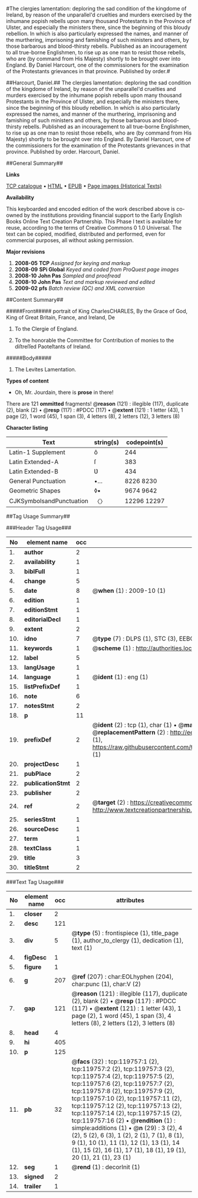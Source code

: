 #The clergies lamentation: deploring the sad condition of the kingdome of Ireland, by reason of the unparallel'd cruelties and murders exercised by the inhumane popish rebells upon many thousand Protestants in the Province of Ulster, and especially the ministers there, since the beginning of this bloudy rebellion. In which is also particularly expressed the names, and manner of the murthering, imprisoning and famishing of such ministers and others, by those barbarous and blood-thirsty rebells. Published as an incouragement to all true-borne Englishmen, to rise up as one man to resist those rebells, who are (by command from His Majesty) shortly to be brought over into England. By Daniel Harcourt, one of the commissioners for the examination of the Protestants grievances in that province. Published by order.#

##Harcourt, Daniel.##
The clergies lamentation: deploring the sad condition of the kingdome of Ireland, by reason of the unparallel'd cruelties and murders exercised by the inhumane popish rebells upon many thousand Protestants in the Province of Ulster, and especially the ministers there, since the beginning of this bloudy rebellion. In which is also particularly expressed the names, and manner of the murthering, imprisoning and famishing of such ministers and others, by those barbarous and blood-thirsty rebells. Published as an incouragement to all true-borne Englishmen, to rise up as one man to resist those rebells, who are (by command from His Majesty) shortly to be brought over into England. By Daniel Harcourt, one of the commissioners for the examination of the Protestants grievances in that province. Published by order.
Harcourt, Daniel.

##General Summary##

**Links**

[TCP catalogue](http://www.ota.ox.ac.uk/tcp/)  • 
[HTML](http://tei.it.ox.ac.uk/tcp/Texts-HTML/free/A87/A87081.html)  • 
[EPUB](http://tei.it.ox.ac.uk/tcp/Texts-EPUB/free/A87/A87081.epub) • 
[Page images (Historical Texts)](https://data.historicaltexts.jisc.ac.uk/view?pubId=eebo-99867446e&pageId=eebo-99867446e-119757-1)

**Availability**

This keyboarded and encoded edition of the
	       work described above is co-owned by the institutions
	       providing financial support to the Early English Books
	       Online Text Creation Partnership. This Phase I text is
	       available for reuse, according to the terms of Creative
	       Commons 0 1.0 Universal. The text can be copied,
	       modified, distributed and performed, even for
	       commercial purposes, all without asking permission.

**Major revisions**

1. __2008-05__ __TCP__ *Assigned for keying and markup*
1. __2008-09__ __SPi Global__ *Keyed and coded from ProQuest page images*
1. __2008-10__ __John Pas__ *Sampled and proofread*
1. __2008-10__ __John Pas__ *Text and markup reviewed and edited*
1. __2009-02__ __pfs__ *Batch review (QC) and XML conversion*

##Content Summary##

#####Front#####
portrait of King CharlesCHARLES, By the Grace of God, King of Great Britain, France, and Ireland, De
1. To the Clergie of England.

1. To the honorable the Committee for Contribution of monies to the diſtreſſed Paoteſtants of Ireland.

#####Body#####

1. The Levites Lamentation.

**Types of content**

  * Oh, Mr. Jourdain, there is **prose** in there!

There are 121 **ommitted** fragments! 
 @__reason__ (121) : illegible (117), duplicate (2), blank (2)  •  @__resp__ (117) : #PDCC (117)  •  @__extent__ (121) : 1 letter (43), 1 page (2), 1 word (45), 1 span (3), 4 letters (8), 2 letters (12), 3 letters (8)

**Character listing**


|Text|string(s)|codepoint(s)|
|---|---|---|
|Latin-1 Supplement|ô|244|
|Latin Extended-A|ſ|383|
|Latin Extended-B|Ʋ|434|
|General Punctuation|•…|8226 8230|
|Geometric Shapes|◊▪|9674 9642|
|CJKSymbolsandPunctuation|〈〉|12296 12297|

##Tag Usage Summary##

###Header Tag Usage###

|No|element name|occ|attributes|
|---|---|---|---|
|1.|__author__|2||
|2.|__availability__|1||
|3.|__biblFull__|1||
|4.|__change__|5||
|5.|__date__|8| @__when__ (1) : 2009-10 (1)|
|6.|__edition__|1||
|7.|__editionStmt__|1||
|8.|__editorialDecl__|1||
|9.|__extent__|2||
|10.|__idno__|7| @__type__ (7) : DLPS (1), STC (3), EEBO-CITATION (1), PROQUEST (1), VID (1)|
|11.|__keywords__|1| @__scheme__ (1) : http://authorities.loc.gov/ (1)|
|12.|__label__|5||
|13.|__langUsage__|1||
|14.|__language__|1| @__ident__ (1) : eng (1)|
|15.|__listPrefixDef__|1||
|16.|__note__|6||
|17.|__notesStmt__|2||
|18.|__p__|11||
|19.|__prefixDef__|2| @__ident__ (2) : tcp (1), char (1)  •  @__matchPattern__ (2) : ([0-9\-]+):([0-9IVX]+) (1), (.+) (1)  •  @__replacementPattern__ (2) : http://eebo.chadwyck.com/downloadtiff?vid=$1&page=$2 (1), https://raw.githubusercontent.com/textcreationpartnership/Texts/master/tcpchars.xml#$1 (1)|
|20.|__projectDesc__|1||
|21.|__pubPlace__|2||
|22.|__publicationStmt__|2||
|23.|__publisher__|2||
|24.|__ref__|2| @__target__ (2) : https://creativecommons.org/publicdomain/zero/1.0/ (1), http://www.textcreationpartnership.org/docs/. (1)|
|25.|__seriesStmt__|1||
|26.|__sourceDesc__|1||
|27.|__term__|1||
|28.|__textClass__|1||
|29.|__title__|3||
|30.|__titleStmt__|2||


###Text Tag Usage###

|No|element name|occ|attributes|
|---|---|---|---|
|1.|__closer__|2||
|2.|__desc__|121||
|3.|__div__|5| @__type__ (5) : frontispiece (1), title_page (1), author_to_clergy (1), dedication (1), text (1)|
|4.|__figDesc__|1||
|5.|__figure__|1||
|6.|__g__|207| @__ref__ (207) : char:EOLhyphen (204), char:punc (1), char:V (2)|
|7.|__gap__|121| @__reason__ (121) : illegible (117), duplicate (2), blank (2)  •  @__resp__ (117) : #PDCC (117)  •  @__extent__ (121) : 1 letter (43), 1 page (2), 1 word (45), 1 span (3), 4 letters (8), 2 letters (12), 3 letters (8)|
|8.|__head__|4||
|9.|__hi__|405||
|10.|__p__|125||
|11.|__pb__|32| @__facs__ (32) : tcp:119757:1 (2), tcp:119757:2 (2), tcp:119757:3 (2), tcp:119757:4 (2), tcp:119757:5 (2), tcp:119757:6 (2), tcp:119757:7 (2), tcp:119757:8 (2), tcp:119757:9 (2), tcp:119757:10 (2), tcp:119757:11 (2), tcp:119757:12 (2), tcp:119757:13 (2), tcp:119757:14 (2), tcp:119757:15 (2), tcp:119757:16 (2)  •  @__rendition__ (1) : simple:additions (1)  •  @__n__ (29) : 3 (2), 4 (2), 5 (2), 6 (3), 1 (2), 2 (1), 7 (1), 8 (1), 9 (1), 10 (1), 11 (1), 12 (1), 13 (1), 14 (1), 15 (2), 16 (1), 17 (1), 18 (1), 19 (1), 20 (1), 21 (1), 23 (1)|
|12.|__seg__|1| @__rend__ (1) : decorInit (1)|
|13.|__signed__|2||
|14.|__trailer__|1||
